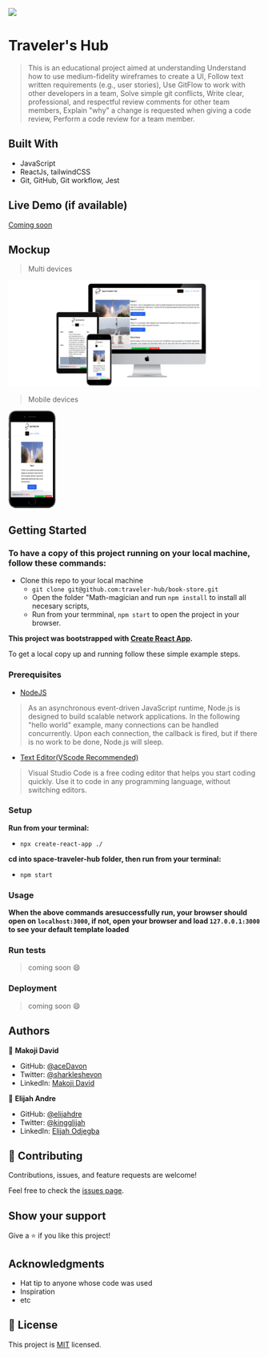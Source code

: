 ![](https://img.shields.io/badge/Microverse-blueviolet)

# Traveler's Hub

> This is an educational project aimed at understanding Understand how to use medium-fidelity wireframes to create a UI, Follow text written requirements (e.g., user stories), Use GitFlow to work with other developers in a team, Solve simple git conflicts, Write clear, professional, and respectful review comments for other team members, Explain "why" a change is requested when giving a code review, Perform a code review for a team member.


## Built With

- JavaScript
- ReactJs, tailwindCSS
- Git, GitHub, Git workflow, Jest

## Live Demo (if available)

[Coming soon](https://livedemo.com)


## Mockup 

> Multi devices

![](./src/img/mockup/3-devices-black.png)

> Mobile devices

<img src="./src/img/mockup/mobile-black.png" alt="mobile-image" width="95px" />


## Getting Started

### To have a copy of this project running on your local machine, follow these commands:

- Clone this repo to your local machine
  -  `git clone git@github.com:traveler-hub/book-store.git`
  - Open the folder "Math-magician and run `npm install` to install all necesary scripts,
  - Run from your termminal, `npm start` to open the project in your browser.

**This project was bootstrapped with [Create React App](https://github.com/facebook/create-react-app).**


To get a local copy up and running follow these simple example steps.

### Prerequisites

- [NodeJS](https://nodejs.org/en/docs/)

> As an asynchronous event-driven JavaScript runtime, Node.js is designed to build scalable network applications. In the following "hello world" example, many connections can be handled concurrently. Upon each connection, the callback is fired, but if there is no work to be done, Node.js will sleep.

- [Text Editor(VScode Recommended)](https://code.visualstudio.com/)

> Visual Studio Code is a free coding editor that helps you start coding quickly. Use it to code in any programming language, without switching editors.

### Setup

**Run from your terminal:**

- `npx create-react-app ./`

**cd into space-traveler-hub folder, then run from your terminal:**

- `npm start`

### Usage

**When the above commands aresuccessfully run, your browser should open on `localhost:3000`, if not, open your browser and load `127.0.0.1:3000` to see your default template loaded**

### Run tests

> coming soon :smile:

### Deployment

> coming soon :smile:

## Authors

👤 **Makoji David**

- GitHub: [@aceDavon](https://github.com/aceDavon)
- Twitter: [@sharkleshevon](https://twitter.com/sharkleshevon)
- LinkedIn: [Makoji David](https://www.linkedin.com/in/makoji-david/)

👤 **Elijah Andre**

- GitHub: [@elijahdre](https://github.com/elijahdre)
- Twitter: [@kingglijah](https://twitter.com/kingglijah)
- LinkedIn: [Elijah Odjegba](https://www.linkedin.com/in/elijah-odjegba)

## 🤝 Contributing

Contributions, issues, and feature requests are welcome!

Feel free to check the [issues page](../../issues/).

## Show your support

Give a ⭐️ if you like this project!

## Acknowledgments

- Hat tip to anyone whose code was used
- Inspiration
- etc

## 📝 License

This project is [MIT](./MIT.md) licensed.